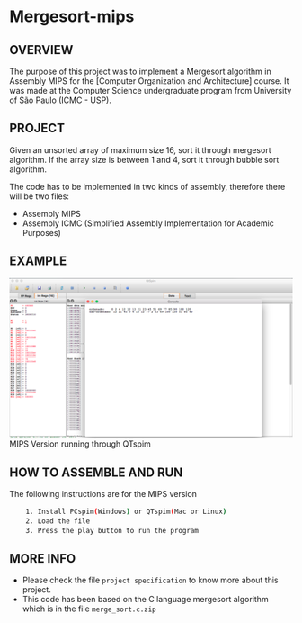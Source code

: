 # Mergesort-mips

OVERVIEW
--------------------------------------------------
The purpose of this project was to implement a Mergesort algorithm in Assembly MIPS for the [Computer Organization and Architecture] course. It was made at the Computer Science undergraduate program from University of São Paulo (ICMC - USP).

PROJECT
--------------------------------------------------
Given an unsorted array of maximum size 16, sort it through mergesort algorithm.
If the array size is between 1 and 4, sort it through bubble sort algorithm.

The code has to be implemented in two kinds of assembly, therefore there will be two files:
* Assembly MIPS
* Assembly ICMC (Simplified Assembly Implementation for Academic Purposes)

EXAMPLE 
--------------------------------------------------
![Screenshot 1](img/img1.png)
MIPS Version running through QTspim

HOW TO ASSEMBLE AND RUN
--------------------------------------------------
The following instructions are for the MIPS version 
```bash
	1. Install PCspim(Windows) or QTspim(Mac or Linux)
	2. Load the file
	3. Press the play button to run the program
```

MORE INFO
--------------------------------------------------
* Please check the file `project specification` to know more about this project.
* This code has been based on the C language mergesort algorithm which is in the file `merge_sort.c.zip`
